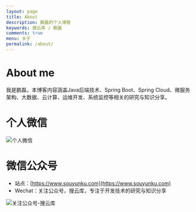 ```yaml
---
layout: page
title: About
description: 鹏磊的个人博客
keywords: 搜云库 / 鹏磊
comments: true
menu: 关于
permalink: /about/
---
```


# About me

我是鹏磊，本博客内容涵盖Java后端技术、Spring Boot、Spring Cloud、微服务架构、大数据、云计算、运维开发、系统监控等相关的研究与知识分享。

# 个人微信


![个人微信](http://www.ymq.io/images/weixin.jpg "个人微信")

# 微信公众号

 - 站点：[https://www.souyunku.com](https://www.souyunku.com)
 - Wechat：关注公众号，搜云库，专注于开发技术的研究与知识分享
 
![关注公众号-搜云库](http://www.ymq.io/images/souyunku.png "关注公众号-搜云库")